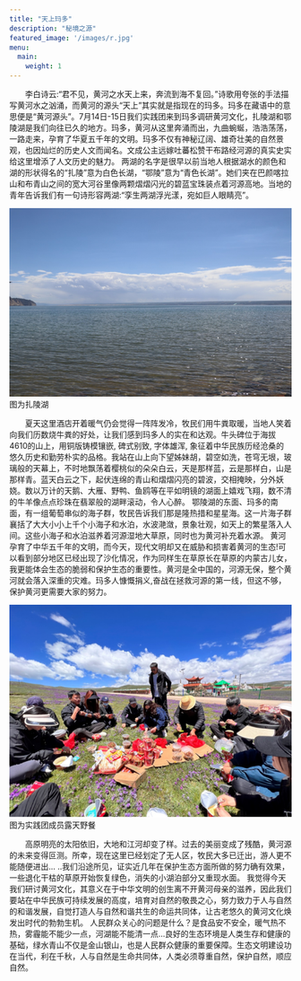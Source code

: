 ```yaml
---
title: "天上玛多"
description: "秘境之源"
featured_image: '/images/r.jpg'
menu:
  main:
    weight: 1
---
```

<div style="text-align: left; text-indent: 2em;">李白诗云:“君不见，黄河之水天上来，奔流到海不复回。”诗歌用夸张的手法描写黄河水之汹涌，而黄河的源头“天上”其实就是指现在的玛多。玛多在藏语中的意思便是“黄河源头”。7月14日-15日我们实践团来到玛多调研黄河文化，扎陵湖和鄂陵湖是我们向往已久的地方。玛多，黄河从这里奔涌而出，九曲蜿蜒，浩浩荡荡，一路走来，孕育了华夏五千年的文明。玛多不仅有神秘辽阔、雄奇壮美的自然景观，也因灿烂的历史人文而闻名。文成公主远嫁吐蕃松赞干布路经河源的真实史实给这里增添了人文历史的魅力。
两湖的名字是很早以前当地人根据湖水的颜色和湖的形状得名的“扎陵”意为白色长湖，“鄂陵”意为“青色长湖”。她们夹在巴颜喀拉山和布青山之间的宽大河谷里像两颗熠熠闪光的碧蓝宝珠装点着河源高地。当地的青年告诉我们有一句诗形容两湖:“孪生两湖浮光漾，宛如巨人眼睛亮”。</div>

![markdown](/images/one.png)
图为扎陵湖
<div style="text-align: left; text-indent: 2em;">夏天这里酒店开着暖气仍会觉得一阵阵发冷，牧民们用牛粪取暖，当地人笑着向我们历数烧牛粪的好处，让我们感到玛多人的实在和达观。牛头碑位于海拔4610的山上，用铜版铸模镶嵌, 碑式别致, 字体雄浑, 象征着中华民族历经沧桑的悠久历史和勤劳朴实的品格。我站在山上向下望姊妹胡，碧空如洗，苍穹无垠，玻璃般的天幕上，不时地飘荡着樱桃似的朵朵白云，天是那样蓝，云是那样白，山是那样青。蓝天白云之下，起伏连绵的青山和熠熠闪亮的碧波，交相掩映，分外妖娆。数以万计的天鹅、大雁、野鸭、鱼鸥等在平如明镜的湖面上嬉戏飞翔，数不清的牛羊像点点珍珠在翡翠般的湖畔滚动，令人心醉。
鄂陵湖的东面、玛多的南面，有一组葡萄串似的海子群，牧民告诉我们那是隆热措和星星海。这一片海子群襄括了大大小小上千个小海子和水泊，水波滟潋，景象壮观，如天上的繁星落入人间。这些小海子和水泊滋养着河源湿地大草原，同时也为黄河补充着水源。
黄河孕育了中华五千年的文明，而今天，现代文明却又在威胁和损害着黄河的生态!可以看到部分地区已经出现了沙化情况，作为同样生在草原长在草原的内蒙古儿女，我更能体会生态的脆弱和保护生态的重要性。黄河是全中国的，河源无保，整个黄河就会落入深重的灾难。玛多人慷慨捐义,奋战在拯救河源的第一线，但这不够，保护黄河更需要大家的努力。</div>

![markdown](/images/oneone.png)
图为实践团成员露天野餐
<div style="text-align: left; text-indent: 2em;">高原明亮的太阳依旧，大地和江河却变了样。过去的美丽变成了残酷，黄河源的未来变得叵测。所幸，现在这里已经划定了无人区，牧民大多已迁出，游人更不能随便进出... ..我们沿途所见，证实近几年在保护生态方面所做的努力确有效果，一些退化干枯的草原开始恢复绿色，消失的小湖泊部分又重现水面。
我觉得今天我们研讨黄河文化，其意义在于中华文明的创生离不开黄河母亲的滋养，因此我们要站在中华民族可持续发展的高度，培育对自然的敬畏之心，努力致力于人与自然的和谐发展，自觉打造人与自然和谐共生的命运共同体，让古老悠久的黄河文化焕发出时代的勃勃生机。
人民群众关心的问题是什么？是食品安不安全，暖气热不热，雾霾能不能少一点，河湖能不能清一点…良好的生态环境是人类生存和健康的基础，绿水青山不仅是金山银山，也是人民群众健康的重要保障。生态文明建设功在当代，利在千秋，人与自然是生命共同体，人类必须尊重自然，保护自然，顺应自然。</div>
